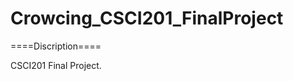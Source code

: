 Crowcing_CSCI201_FinalProject
=============================

====Discription====

CSCI201 Final Project.
